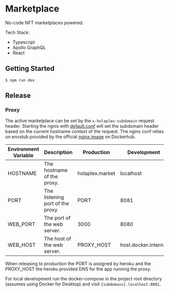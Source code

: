 # Marketplace

No-code NFT marketplaces powered.

Tech Stack:

- Typescript
- Apollo GraphQL
- React

## Getting Started

```
$ npm run dev
```

## Release

### Proxy

The active marketplace can be set by the `x-holaplex-subdomain` request header. Starting the ngnix with [default.conf](/main/templates/default.conf.template) will set the subdomain header based on the current hostname context of the request. The nginx conf relies on envstub provided by the official [nginx image](https://hub.docker.com/_/nginx) on Dockerhub.


| Environment Variable | Description | Production | Development |
| ----------- | ----------- | -------- | ------- |
| HOSTNAME      | The hostname of the proxy. | holaplex.market | localhost |
| PORT   | The listening port of the proxy | PORT | 8081 |
| WEB_PORT | The port of the web server. | 3000 | 8080 |
| WEB_HOST | The host of the web server. | PROXY_HOST | host.docker.internal |

When releasing to production the PORT is assigned by heroku and the PROXY_HOST the heroku provided DNS for the app running the proxy.

For local development run the docker-compose in the project root directory (assumes using Docker for Desktop) and visit `{subdomain}.localhost:8081`.
